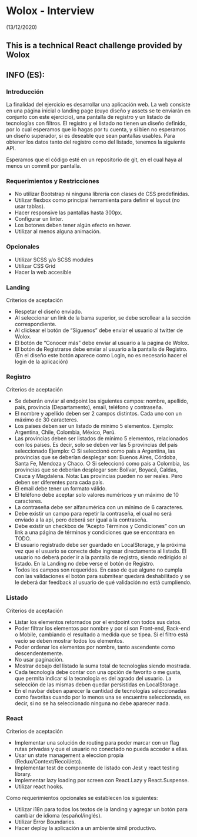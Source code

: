 # Wolox - Interview
(13/12/2020)

## This is a technical React challenge provided by Wolox 

## INFO (ES):

### Introducción

La finalidad del ejercicio es desarrollar una aplicación web. La web consiste en una
página inicial o landing page (cuyo diseño y assets se te enviarán en conjunto con
este ejercicio), una pantalla de registro y un listado de tecnologías con filtros. El
registro y el listado no tienen un diseño definido, por lo cual esperamos que lo hagas
por tu cuenta, y si bien no esperamos un diseño superador, si es deseable que sean
pantallas usables. Para obtener los datos tanto del registro como del listado,
tenemos la siguiente API.

Esperamos que el código esté en un repositorio de git, en el cual haya al menos un
commit por pantalla.


### Requerimientos y Restricciones

* No utilizar Bootstrap ni ninguna librería con clases de CSS predefinidas.
* Utilizar flexbox como principal herramienta para definir el layout (no usar
tablas).
* Hacer responsive las pantallas hasta 300px.
* Configurar un linter.
* Los botones deben tener algún efecto en hover.
* Utilizar al menos alguna animación.


### Opcionales

* Utilizar SCSS y/o SCSS modules
* Utilizar CSS Grid
* Hacer la web accesible


### Landing

Criterios de aceptación

* Respetar el diseño enviado.
* Al seleccionar un link de la barra superior, se debe scrollear a la sección
correspondiente.
* Al clickear el botón de “Síguenos” debe enviar el usuario al twitter de Wolox.
* El botón de “Conocer más” debe enviar al usuario a la página de Wolox.
* El botón de Registrarse debe enviar al usuario a la pantalla de Registro. (En el
diseño este botón aparece como Login, no es necesario hacer el login de la
aplicación)


### Registro

Criterios de aceptación

* Se deberán enviar al endpoint los siguientes campos: nombre, apellido, país,
provincia (Departamento), email, teléfono y contraseña.
* El nombre y apellido deben ser 2 campos distintos. Cada uno con un máximo
de 30 caracteres.
* Los países deben ser un listado de mínimo 5 elementos. Ejemplo: Argentina,
Chile, Colombia, México, Perú.
* Las provincias deben ser listados de mínimo 5 elementos, relacionados con los
países. Es decir, solo se deben ver las 5 provincias del país seleccionado
Ejemplo:
○ Si seleccionó como país a Argentina, las provincias que se deberían
desplegar son: Buenos Aires, Córdoba, Santa Fe, Mendoza y Chaco.
○ Si seleccionó como país a Colombia, las provincias que se deberían
desplegar son: Bolívar, Boyacá, Caldas, Cauca y Magdalena.
Nota: Las provincias pueden no ser reales. Pero deben ser diferentes para
cada país.
* El email debe tener un formato válido.
* El teléfono debe aceptar solo valores numéricos y un máximo de 10 caracteres.
* La contraseña debe ser alfanumérica con un mínimo de 6 caracteres.
* Debe existir un campo para repetir la contraseña, el cual no será enviado a la
api, pero deberá ser igual a la contraseña.
* Debe existir un checkbox de “Acepto Términos y Condiciones” con un link a
una página de términos y condiciones que se encontrara en TODO.
* El usuario registrado debe ser guardado en LocalStorage, y la próxima vez que
el usuario se conecte debe ingresar directamente al listado. El usuario no
deberá poder ir a la pantalla de registro, siendo redirigido al listado. En la
Landing no debe verse el botón de Registro.
* Todos los campos son requeridos. En caso de que alguno no cumpla con las
validaciones el botón para submitear quedará deshabilitado y se le deberá dar
feedback al usuario de qué validación no está cumpliendo.


### Listado

Criterios de aceptación

* Listar los elementos retornados por el endpoint con todos sus datos.
* Poder filtrar los elementos por nombre y por si son Front-end, Back-end o
Mobile, cambiando el resultado a medida que se tipea. Si el filtro está vacío se
deben mostrar todos los elementos.
* Poder ordenar los elementos por nombre, tanto ascendente como
descendentemente.
* No usar paginación.
* Mostrar debajo del listado la suma total de tecnologías siendo mostrada.
* Cada tecnología debe contar con una opción de favorito o me gusta, que
permita indicar si la tecnología es del agrado del usuario. La selección de las
mismas deben quedar persistidas en LocalStorage.
* En el navbar deben aparecer la cantidad de tecnologías seleccionadas como
favoritas cuando por lo menos una se encuentre seleccionada, es decir, si no
se ha seleccionado ninguna no debe aparecer nada.


### React

Criterios de aceptación

* Implementar una solución de routing para poder marcar con un flag rutas
privadas y que el usuario no conectado no pueda acceder a ellas.
* Usar un state management a eleccion propia (Redux/Context/Recoil/etc).
* Implementar test de componente de listado con Jest y react testing library.
* Implementar lazy loading por screen con React.Lazy y React.Suspense.
* Utilizar react hooks.

Como requerimientos opcionales se establecen los siguientes:

* Utilizar i18n para todos los textos de la landing y agregar un botón para
cambiar de idioma (español/inglés).
* Utilizar Error Boundaries.
* Hacer deploy la aplicación a un ambiente símil productivo.
